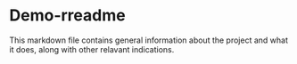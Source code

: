# Demo-rreadme
This markdown file contains general information about the project and what it does, along with other relavant indications.
